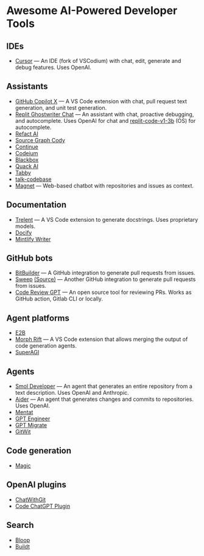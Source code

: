 # Awesome AI-Powered Developer Tools

## IDEs

- [Cursor](https://www.cursor.so/) — An IDE (fork of VSCodium) with chat, edit, generate and debug features. Uses OpenAI.

## Assistants

- [GitHub Copilot X](https://github.com/features/preview/copilot-x) — A VS Code extension with chat, pull request text generation, and unit test generation.
- [Replit Ghostwriter Chat](https://replit.com/site/ghostwriter) — An assistant with chat, proactive debugging, and autocomplete. Uses OpenAI for chat and [replit-code-v1-3b](https://huggingface.co/replit/replit-code-v1-3b) (OS) for autocomplete.
- [Refact AI](https://refact.ai/)
- [Source Graph Cody](https://about.sourcegraph.com/cody)
- [Continue](https://continue.dev/)
- [Codeium](https://codeium.com/)
- [Blackbox](https://www.useblackbox.io/)
- [Quack AI](https://www.quack-ai.com/)
- [Tabby](https://tabbyml.github.io/tabby/)
- [talk-codebase](https://github.com/rsaryev/talk-codebase)
- [Magnet](https://www.magnet.run/) — Web-based chatbot with repositories and issues as context.

## Documentation

- [Trelent](https://trelent.net/) — A VS Code extension to generate docstrings. Uses proprietary models.
- [Docify](https://docify.ai4code.io/)
- [Mintlify Writer](https://writer.mintlify.com/)

## GitHub bots

- [BitBuilder](https://www.bitbuilder.ai/) — A GitHub integration to generate pull requests from issues.
- [Sweep](https://sweep.dev/) [(Source)](https://github.com/sweepai/sweep) — Another GitHub integration to generate pull requests from issues.
- [Code Review GPT](https://github.com/mattzcarey/code-review-gpt) — An open source tool for reviewing PRs. Works as GitHub action, Gitlab CLI or locally.

## Agent platforms

- [E2B](https://www.e2b.dev/)
- [Morph Rift](https://github.com/morph-labs/rift) — A VS Code extension that allows merging the output of code generation agents.
- [SuperAGI](https://superagi.com/)

## Agents

- [Smol Developer](https://github.com/smol-ai/developer) — An agent that generates an entire repository from a text description. Uses OpenAI and Anthropic.
- [Aider](https://github.com/paul-gauthier/aider) — An agent that generates changes and commits to repositories. Uses OpenAI.
- [Mentat](https://www.mentat.codes/)
- [GPT Engineer](https://github.com/AntonOsika/gpt-engineer)
- [GPT Migrate](https://github.com/0xpayne/gpt-migrate)
- [GitWit](https://gitwit.dev/)

## Code generation

- [Magic](https://magic.dev/)

## OpenAI plugins

- [ChatWithGit](https://github.com/kesor/chatgpt-code-plugin)
- [Code ChatGPT Plugin](https://gptstore.ai/plugins/gitsearch-sdan-io)

## Search

- [Bloop](https://bloop.ai/)
- [Buildt](https://www.buildt.ai/)
